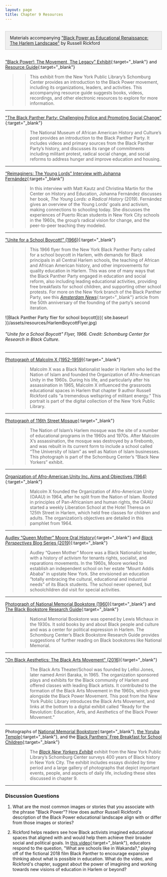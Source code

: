 ```yaml
---
layout: page
title: Chapter 9 Resources
---
```

<div class="chapterReference" style="border: 1px solid #ccc; padding: 12px 14px; background-color: #efefef; margin:30px 0;">
Materials accompanying <a href="{{ site.baseurl }}/chapters/09/" target="_blank"> "Black Power as Educational Renaissance: The Harlem Landscape"</a> by Russell Rickford
</div>

["Black Power!: The Movement, The Legacy" Exhibit](https://artsandculture.google.com/exhibit/black-power/hwIiQS8vVfQiLQ){:target="_blank"} and [Resource Guide](https://libguides.nypl.org/c.php?g=640007&p=4482087){:target="_blank"}

>> This exhibit from the New York Public Library’s Schomburg Center provides an introduction to the Black Power movement, including its organizations, leaders, and activities. This accompanying resource guide suggests books, videos, recordings, and other electronic resources to explore for more information.

---

["The Black Panther Party: Challenging Police and Promoting Social Change"](https://nmaahc.si.edu/blog-post/black-panther-party-challenging-police-and-promoting-social-change){:target="_blank"}

>> The National Museum of African American History and Culture’s post provides an introduction to the Black Panther Party. It includes videos and primary sources from the Black Panther Party’s history, and discusses its range of commitments including militant protest, radical social change, and social reforms to address hunger and improve education and housing.

---

[“Reimaginers: The Young Lords” Interview with Johanna Fernández](https://www.youtube.com/watch?v=q4umn9iLsYs&feature=emb_logo){:target="_blank"}

>> In this interview with Matt Kautz and Christina Martin for the Center on History and Education, Johanna Fernández discusses her book, *The Young Lords: a Radical History* (2019). Fernández gives an overview of the Young Lords’ goals and activism, making connections to schooling today. She discusses the experiences of Puerto Rican students in New York City schools in the 1960s, the group’s radical vision for change, and the peer-to-peer teaching they modeled.

---

["Unite for a School Boycott!" (1966)](https://drive.google.com/file/d/11zjxQQ2HcZVsrVd4ZiVTmbVUMkmCC9RC/view?usp=sharing){:target="_blank"}

>> This 1966 flyer from the New York Black Panther Party called for a school boycott in Harlem, with demands for Black principals in all Central Harlem schools, the teaching of African and African American history, and other improvements for quality education in Harlem. This was one of many ways that the Black Panther Party engaged in education and social reform, also including leading educational activities, providing free breakfasts for school children, and supporting other school protests. For more on the New York branch of the Black Panther Party, see this [*Amsterdam News*](http://amsterdamnews.com/news/2018/aug/16/new-york-black-panther-party-celebrates-50th-anniv/?fbclid=IwAR0MfP06qe6vzb9UBqtL2M0vA0zPO02DwdgTxemTn1lC8t1ukA8t9lp6QOU){:target="_blank"} article from the 50th anniversary of the founding of the party’s second iteration.

![Black Panther Party flier for school boycott]({{ site.baseurl }}/assets/resources/HarlemBoycottFlyer.jpg)
###### "Unite for a School Boycott" Flyer, 1966. Credit: Schomburg Center for Research in Black Culture.
---

[Photograph of Malcolm X (1952-1959)](https://digitalcollections.nypl.org/items/dc587ba0-0c64-0137-0fbd-23f1eda5f3f7){:target="_blank"}

>> Malcolm X was a Black Nationalist leader in Harlem who led the Nation of Islam and founded the Organization of Afro-American Unity in the 1960s. During his life, and particularly after his assassination in 1965, Malcolm X influenced the grassroots educational spaces in Harlem that chapter 9 author Russell Rickford calls “a tremendous wellspring of militant energy.” This portrait is part of the digital collection of the New York Public Library.

---

[Photograph of 116th Street Mosque](https://blacknewyorkers-nypl.org/sc01/){:target="_blank"}

>> The Nation of Islam’s Harlem mosque was the site of a number of educational programs in the 1960s and 1970s. After Malcolm X’s assassination, the mosque was destroyed by a firebomb, and was rebuilt in its current form to include a school called “The University of Islam” as well as Nation of Islam businesses. This photograph is part of the Schomburg Center’s “Black New Yorkers” exhibit.

---

[Organization of Afro-American Unity Inc. Aims and Objectives (1964)](https://nmaahc.si.edu/object/nmaahc_2013.46.20){:target="_blank"}

>> Malcolm X founded the Organization of Afro-American Unity (OAAU) in 1964, after he split from the Nation of Islam. Rooted in principles of Pan-Africanism and human rights, the OAAU started a weekly Liberation School at the Hotel Theresa on 125th Street in Harlem, which held free classes for children and adults. The organization’s objectives are detailed in this pamphlet from 1964.

---

[Audley “Queen Mother” Moore Oral History](https://wp.nyu.edu/tamimentcpusa/audley-queen-mother-moore/){:target="_blank"} and [*Black Perspectives* Blog Series (2019)](https://www.aaihs.org/tag/QueenMotherMoore/){:target="_blank"}

>> Audley “Queen Mother” Moore was a Black Nationalist leader, with a history of activism for tenants rights, socialist, and reparations movements. In the 1960s, Moore worked to establish an independent school on her estate “Mount Addis Ababa” in upstate New York. She envisioned an education “totally embracing the cultural, educational and industrial needs” of its Black students. The school never opened, but schoolchildren did visit for special activities.

---

[Photograph of National Memorial Bookstore (1960)](https://blacknewyorkers-nypl.org/wp-content/uploads/2016/10/4054328-1024x670.jpg){:target="_blank"} and [The Black Bookstore Research Guide](https://libguides.nypl.org/friendly.php?s=blackbookstores){:target="_blank"}

>> National Memorial Bookstore was opened by Lewis Michaux in the 1930s. It sold books by and about Black people and culture and was a center for political expression in Harlem. The Schomburg Center’s Black Bookstore Research Guide provides suggestions of further reading on Black bookstores like National Memorial.

---

["On Black Aesthetics: The Black Arts Movement" (2016)](https://www.nypl.org/blog/2016/07/15/black-aesthetics-bam){:target="_blank"}

>> The Black Arts Theater/School was founded by LeRoi Jones, later named Amiri Baraka, in 1965. The organization sponsored plays and exhibits for the Black community of Harlem and offered classes with leading Black artists. It contributed to the formation of the Black Arts Movement in the 1960s, which grew alongside the Black Power Movement. This post from the New York Public Library introduces the Black Arts Movement, and links at the bottom to a digital exhibit called “Ready for the Revolution: Education, Arts, and Aesthetics of the Black Power Movement.”

---

Photographs of [National Memorial Bookstore](https://blacknewyorkers-nypl.org/wp-content/uploads/2016/10/4054328-1024x670.jpg){:target="_blank"}, [the Yoruba Temple](https://blacknewyorkers-nypl.org/wp-content/uploads/2016/10/4054332-720x1024.jpg){:target="_blank"}, and the [Black Panthers’ Free Breakfast for School Children](https://blacknewyorkers-nypl.org/wp-content/uploads/2016/10/5130102u-838x1024.jpg){:target="_blank"}

>> The *[Black New Yorkers Exhibit](https://blacknewyorkers-nypl.org/)* exhibit from the New York Public Library’s Schomburg Center surveys 400 years of Black history in New York City. The exhibit includes essays divided by time period and a large gallery of photographs that depict important events, people, and aspects of daily life, including these sites discussed in chapter 9.

---

### Discussion Questions

1. What are the most common images or stories that you associate with the phrase "Black Power"? How does author Russell Rickford's description of the Black Power educational landscape align with or differ from those images or stories?

2. Rickford helps readers see how Black activists imagined educational spaces that aligned with and would help them achieve their broader social and political goals. In [this video](https://www.youtube.com/watch?v=wYJ6d66xGA8){:target="_blank"}, educators respond to the question, "What are schools like in Wakanda?," playing off of the fictional 2018 film Black Panther to encourage expansive thinking about what is possible in education. What do the video, and Rickford's chapter, suggest about the power of imagining and working towards new visions of education in Harlem or beyond?
